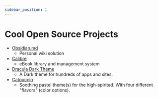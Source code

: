 ```yaml
---
sidebar_position: 1
---
```


# Cool Open Source Projects
- [Obsidian.md](/docs/Open%20Source%20Stuff/obsidian/intro)
    - Personal wiki solution
- [Calibre](https://calibre-ebook.com)
    - eBook library and management system
- [Dracula Dark Theme](https://draculatheme.com)
    - A Dark theme for hundreds of apps and sites.
- [Catpuccin](https://catppuccin.com)
    - Soothing pastel theme(s) for the high-spirited. With four different "flavors" (color options).